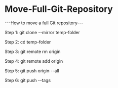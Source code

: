 # Move-Full-Git-Repository
---How to move a full Git repository---

Step 1: git clone --mirror <old-repo URI> temp-folder

Step 2: cd temp-folder

Step 3: git remote rm origin

Step 4: git remote add origin <new-repo URL>

Step 5: git push origin --all

Step 6: git push --tags
